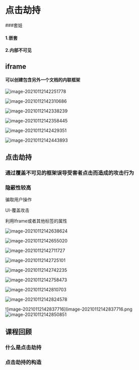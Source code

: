 # 点击劫持

###套娃

#### 1.嵌套

#### 2.内部不可见

## iframe

#### 可以创建包含另外一个文档的内联框架

![image-20210112142251778](image-20210112142251778.png)

![image-20210112142310686](image-20210112142310686.png)



![image-20210112142338239](image-20210112142338239.png)

![image-20210112142358445](image-20210112142358445.png)

![image-20210112142429351](image-20210112142429351.png)

![image-20210112142443893](image-20210112142443893.png)

## 点击劫持

### 通过覆盖不可见的框架误导受害者点击而造成的攻击行为

### 隐蔽性较高

骗取用户操作

UI-覆盖攻击

利用Iframe或者其他标签的属性

![image-20210112142638624](image-20210112142638624.png)

![image-20210112142655020](image-20210112142655020.png)

![image-20210112142711727](image-20210112142711727.png)

![image-20210112142725101](image-20210112142725101.png)

![image-20210112142742235](image-20210112142742235.png)

![image-20210112142758473](image-20210112142758473.png)

![image-20210112142810703](image-20210112142810703.png)

![image-20210112142824578](image-20210112142824578.png)

![image-20210112142837716](image-20210112142837716.png![image-20210112142850851](image-20210112142850851.png)

## 课程回顾

### 什么是点击劫持

### 点击劫持的构造


